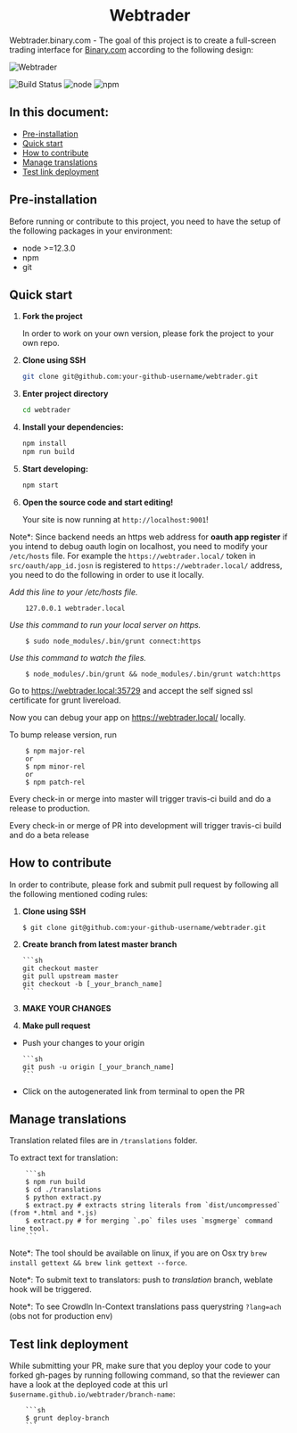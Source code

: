 <h1 align="center">
  Webtrader
</h1>

Webtrader.binary.com - The goal of this project is to create a full-screen trading interface for [Binary.com](https://www.binary.com) according to the following design:

![Webtrader](https://banners.binary.com/misc/webtrader-layout.jpg)

![Build Status](https://travis-ci.org/binary-com/webtrader.svg?branch=master) ![node](https://img.shields.io/badge/node-%3E%3D12.3.0-blue.svg) ![npm](https://img.shields.io/badge/npm-%3E%3D6.9.0-blue.svg)

## In this document:

- [Pre-installation](#pre-installation)
- [Quick start](#quick-start)
- [How to contribute](#how-to-contribute)
- [Manage translations](#manage-translations)
- [Test link deployment](#test-link-deployment)

## Pre-installation

Before running or contribute to this project, you need to have the setup of the following packages in your environment:

-   node >=12.3.0
-   npm 
-   git

## Quick start


1.  **Fork the project**

    In order to work on your own version, please fork the project to your own repo.

2.  **Clone using SSH**

    ```sh
    git clone git@github.com:your-github-username/webtrader.git
    ```

3.  **Enter project directory**

    ```sh
    cd webtrader
    ```

4.  **Install your dependencies:**

    ```sh
    npm install
    npm run build
    ```

5.  **Start developing:**

    ```sh
    npm start
    ```

6.  **Open the source code and start editing!**

    Your site is now running at `http://localhost:9001`!


Note\*: Since backend needs an https web address for **oauth app register** if you intend to debug oauth login on localhost, you need to modify your `/etc/hosts` file. For example the `https://webtrader.local/` token in `src/oauth/app_id.josn` is registered to `https://webtrader.local/` address, you need to do the following in order to use it locally.

_Add this line to your /etc/hosts file._

        127.0.0.1 webtrader.local

_Use this command to run your local server on https._

        $ sudo node_modules/.bin/grunt connect:https

_Use this command to watch the files._

        $ node_modules/.bin/grunt && node_modules/.bin/grunt watch:https

Go to https://webtrader.local:35729 and accept the self signed ssl certificate for grunt livereload.

Now you can debug your app on https://webtrader.local/ locally.

To bump release version, run

        $ npm major-rel
        or
        $ npm minor-rel
        or
        $ npm patch-rel

Every check-in or merge into master will trigger travis-ci build and do a release to production.

Every check-in or merge of PR into development will trigger travis-ci build and do a beta release

## How to contribute

In order to contribute, please fork and submit pull request by following all the following mentioned coding rules:

1.  **Clone using SSH**

        $ git clone git@github.com:your-github-username/webtrader.git

2.  **Create branch from latest master branch**

        ```sh
        git checkout master
        git pull upstream master
        git checkout -b [_your_branch_name]
        ```

3.  **MAKE YOUR CHANGES**

4.  **Make pull request**

- Push your changes to your origin

      ```sh
      git push -u origin [_your_branch_name]
      ```

- Click on the autogenerated link from terminal to open the PR

## Manage translations

Translation related files are in `/translations` folder.

To extract text for translation:

        ```sh
        $ npm run build
        $ cd ./translations
        $ python extract.py
        $ extract.py # extracts string literals from `dist/uncompressed` (from *.html and *.js)
        $ extract.py # for merging `.po` files uses `msgmerge` command line tool.
        ```

Note\*: The tool should be available on linux, if you are on Osx try `brew install gettext && brew link gettext --force`.

Note\*: To submit text to translators: push to _translation_ branch, weblate hook will be triggered.

Note\*: To see CrowdIn In-Context translations pass querystring `?lang=ach` (obs not for production env)

## Test link deployment

While submitting your PR, make sure that you deploy your code to your forked gh-pages by running following command, so that the reviewer can have a look at the deployed code at this url `$username.github.io/webtrader/branch-name`:

        ```sh
        $ grunt deploy-branch
        ```
